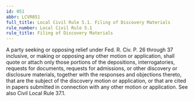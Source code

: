 ```yaml
---
id: 051
abbr: LCVR051
full_title: Local Civil Rule 5.1. Filing of Discovery Materials
rule_number: Local Civil Rule 5.1
rule_title: Filing of Discovery Materials
---
```


A party seeking or opposing relief under Fed. R. Civ. P. 26 through 37 inclusive, or making
or opposing any other motion or application, shall quote or attach only those portions of the
depositions, interrogatories, requests for documents, requests for admissions, or other discovery or
disclosure materials, together with the responses and objections thereto, that are the subject of the
discovery motion or application, or that are cited in papers submitted in connection with any other
motion or application. See also Civil Local Rule 37.1.